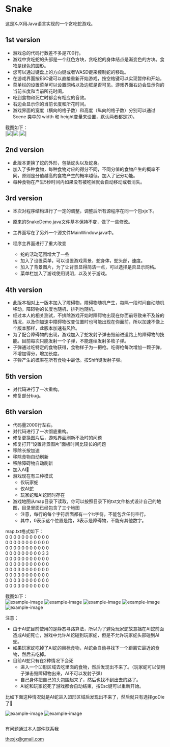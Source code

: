 # Snake  

这是XJX用Java语言实现的一个贪吃蛇游戏。

## 1st version
- 游戏总的代码行数差不多是700行。  
- 游戏中贪吃蛇的头部是一个红色方块，贪吃蛇的身体结点是渐变色的方块。食物是绿色的圆形。  
- 您可以通过键盘上的方向键或者WASD键来控制蛇的移动。  
- 在游戏界面按ESC键可以直接重新开始游戏，按空格键可以实现暂停和开始。  
- 菜单栏的设置菜单可以设置网格以及边框是否可见。游戏界面右边会显示你的当前长度和当前所花时间。  
- 吃到食物和死亡时都会有相应的音效。  
- 右边会显示你的当前长度和所花时间。  
- 游戏界面的宽度（横向的格子数）和高度（纵向的格子数）分别可以通过 Scene 类中的 width 和 height变量来设置，默认两者都是20。  

截图如下：  
|![](./1st_version/screenshots/Snipaste_2020-12-15_14-52-24.png)|![](./1st_version/screenshots/Snipaste_2020-12-15_14-53-12.png)|![](./1st_version/screenshots/Snipaste_2020-12-15_14-54-01.png)|


## 2nd version
- 此版本更换了蛇的外形，包括蛇头以及蛇身。  
- 加入了多种食物，每种食物对应的得分不同，不同分值的食物产生的概率不同，原则是分值越高的食物产生的概率越低。加入了记分功能。  
- 每种食物在产生5秒时间内如果没有被吃掉就会自动移动或者消失。  


## 3rd version
- 本次对程序结构进行了一定的调整，调整后所有源程序在同一个包xjx下。  

- 原来的SnakeDemo.java文件基本保持不变，做了一些修改。  
- 主界面写在了另外一个源文件MainWindow.java中。  
- 程序主界面进行了重大改变  
    - 蛇的活动范围增大了一些
    - 加入了设置菜单，可以设置游戏背景，蛇身体，蛇头部，速度。  
    - 加入了背景图片，为了让背景显得简洁一点，可以选择是否显示网格。  
    - 菜单栏加入了游戏使用说明，以及关于游戏。  


## 4th version
- 此版本相对上一版本加入了障碍物，障碍物随机产生，每隔一段时间自动随机移动，障碍物的长度也随机，排列也随机。  
- 经过本人的相关测试，不排除游戏开始时障碍物出现在你面前导致来不及躲的情况，以及你加速中障碍物改变位置时也可能出现在你面前，所以加速不像上个版本那样，此版本加速有风险。  
- 为了配合障碍物的出现，游戏加入了蛇发射子弹击毁前进道路上的障碍物的技能。目前每次只能发射一个子弹，不能连续发射多枚子弹。  
- 子弹通过吃特定的食物获得，食物样子为一把枪。吃得枪每次增加一颗子弹，不增加得分，增加长度。  
- 子弹产生的概率在所有食物中最低。按Shift键发射子弹。  

## 5th version
- 对代码进行了一次重构。  
- 修复部分bug。 

## 6th version
- 代码量2000行左右。
- 对代码进行了一次彻底重构。
- 修复更换图片后，游戏界面刷新不及时的问题
- 修复打开“设置背景图片”面板时间比较长的问题  
- 移除长按加速  
- 移除食物自动刷新  
- 移除障碍物自动刷新  
- 加入AI🐍  
- 游戏现在有三种模式
    - 仅玩家蛇
    - 仅AI蛇
    - 玩家蛇和AI蛇同时存在
- 游戏地图从map目录下读取，你可以按照目录下的txt文件格式设计自己的地图，目录里面已经包含了三个地图  
    - 注意，每行的每个字符后面都有一个\t字符，不能包含任何空行。  
    - 其中，0表示这个位置是路，3表示是障碍物，不能有其他数字。

map.txt格式如下：  
0	0	0	0	0	0	0	0	0	0	0	  
0	0	0	0	0	0	0	0	0	0	0	  
0	0	0	0	0	0	0	0	0	0	0	  
0	0	0	0	0	0	0	0	0	3	3	  
0	0	0	0	0	0	0	0	0	0	0	  
0	0	0	0	0	0	0	0	0	0	0	  
0	0	0	3	0	0	0	0	0	0	0	  
0	0	0	3	0	0	0	0	0	0	0	  
0	0	0	3	0	0	0	0	0	0	0	  
0	0	0	3	0	0	0	0	0	0	0	  


截图如下：  
![example-image](./6th_version/screenshots/Snipaste_2020-12-15_21-00-56.png)
![example-image](./6th_version/screenshots/Snipaste_2020-12-15_21-01-48.png)
![example-image](./6th_version/screenshots/Snipaste_2020-12-15_21-02-14.png)
![example-image](./6th_version/screenshots/Snipaste_2020-12-15_21-03-00.png)
![example-image](./6th_version/screenshots/Snipaste_2020-12-16_20-56-08.png)


注意：  
- 由于AI蛇目前使用的是静态寻路算法，所以为了避免玩家蛇故意挡在AI蛇前面造成AI蛇死亡，游戏中允许AI蛇碰到玩家蛇，但是不允许玩家蛇头部碰到AI蛇。  
- 如果玩家蛇吃掉了AI蛇的目标食物，AI蛇会自动寻找下一个距离它最近的食物，然后去吃掉。
- 目前AI蛇只有在2种情况下会死
    - 进入一个凹形区域去吃里面的食物，然后发现出不来了。（玩家蛇可以使用子弹击毁障碍物出来，AI不可以发射子弹）
    - 自己身体把自己的头包围起来了，然后也找不到出去的路了。
    - AI蛇和玩家蛇死了游戏都会自动结束，按Esc键可以重新开始。
 
比如下面这种情况就是AI蛇进入凹形区域后发现出不来了，然后就只有选择goDie了🤣  

![example-image](./6th_version/screenshots/Snipaste_2020-12-16_20-29-08.png)
![example-image](./6th_version/screenshots/Snipaste_2020-12-16_20-31-19.png)

##
有问题通过本人邮件联系我  

thexjx@gmail.com
